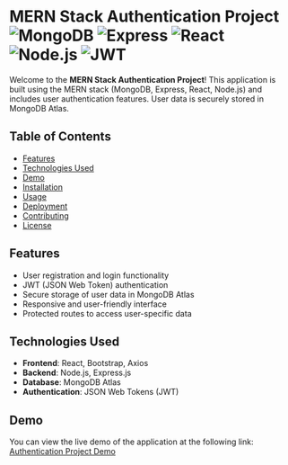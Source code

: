 # MERN Stack Authentication Project ![MongoDB](https://img.shields.io/badge/MongoDB-4EA94B?style=flat&logo=mongodb&logoColor=white) ![Express](https://img.shields.io/badge/Express-404D59?style=flat&logo=express&logoColor=white) ![React](https://img.shields.io/badge/React-61DAFB?style=flat&logo=react&logoColor=black) ![Node.js](https://img.shields.io/badge/Node.js-339933?style=flat&logo=nodedotjs&logoColor=white) ![JWT](https://img.shields.io/badge/JWT-black?style=flat&logo=json-web-tokens&logoColor=white)

Welcome to the **MERN Stack Authentication Project**! This application is built using the MERN stack (MongoDB, Express, React, Node.js) and includes user authentication features. User data is securely stored in MongoDB Atlas.

## Table of Contents

- [Features](#features)
- [Technologies Used](#technologies-used)
- [Demo](#demo)
- [Installation](#installation)
- [Usage](#usage)
- [Deployment](#deployment)
- [Contributing](#contributing)
- [License](#license)

## Features

- User registration and login functionality
- JWT (JSON Web Token) authentication
- Secure storage of user data in MongoDB Atlas
- Responsive and user-friendly interface
- Protected routes to access user-specific data

## Technologies Used

- **Frontend**: React, Bootstrap, Axios
- **Backend**: Node.js, Express.js
- **Database**: MongoDB Atlas
- **Authentication**: JSON Web Tokens (JWT)

## Demo

You can view the live demo of the application at the following link:  
[Authentication Project Demo](https://authentication-project-ui.vercel.app/home)


